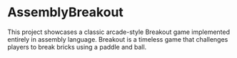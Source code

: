 # AssemblyBreakout
 This project showcases a classic arcade-style Breakout game implemented entirely in assembly language. Breakout is a timeless game that challenges players to break bricks using a paddle and ball.
